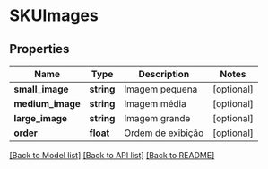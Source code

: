 # SKUImages

## Properties
Name | Type | Description | Notes
------------ | ------------- | ------------- | -------------
**small_image** | **string** | Imagem pequena | [optional] 
**medium_image** | **string** | Imagem média | [optional] 
**large_image** | **string** | Imagem grande | [optional] 
**order** | **float** | Ordem de exibição | [optional] 

[[Back to Model list]](../README.md#documentation-for-models) [[Back to API list]](../README.md#documentation-for-api-endpoints) [[Back to README]](../README.md)


